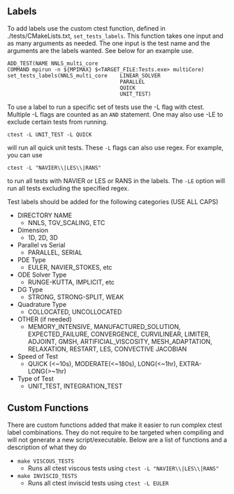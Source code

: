 ## Labels
To add labels use the custom ctest function, defined in ./tests/CMakeLists.txt,  `set_tests_labels`.
This function takes one input and as many arguments as needed.
The one input is the test name and the arguments are the labels wanted. See below for an example use.
~~~
ADD_TEST(NAME NNLS_multi_core
COMMAND mpirun -n ${MPIMAX} $<TARGET_FILE:Tests.exe> multiCore)
set_tests_labels(NNLS_multi_core    LINEAR_SOLVER
                                    PARALLEL
                                    QUICK
                                    UNIT_TEST)
~~~
To use a label to run a specific set of tests use the -L flag with ctest. Multiple -L flags are counted as an
`AND` statement. One may also use -LE to exclude certain tests from running.
~~~
ctest -L UNIT_TEST -L QUICK 
~~~
will run all quick unit tests.
These `-L` flags can also use regex. For example, you can use 
 ~~~
 ctest -L "NAVIER\\|LES\\|RANS" 
 ~~~
to run all tests with NAVIER or LES or RANS in the labels.
The `-LE` option will run all tests excluding the specified regex.


Test labels should be added for the following categories (USE ALL CAPS)
- DIRECTORY NAME
   - NNLS, TGV_SCALING, ETC
- Dimension
   - 1D, 2D, 3D
- Parallel vs Serial
   - PARALLEL, SERIAL
- PDE Type
   - EULER, NAVIER_STOKES, etc
- ODE Solver Type
   - RUNGE-KUTTA, IMPLICIT, etc
- DG Type
   - STRONG, STRONG-SPLIT, WEAK
- Quadrature Type
   - COLLOCATED, UNCOLLOCATED
- OTHER (if needed)
	- MEMORY_INTENSIVE, MANUFACTURED_SOLUTION, EXPECTED_FAILURE, CONVERGENCE, CURVILINEAR, LIMITER,
     ADJOINT, GMSH, ARTIFICIAL_VISCOSITY, MESH_ADAPTATION, RELAXATION, RESTART, LES,
     CONVECTIVE JACOBIAN
- Speed of Test
   - QUICK (<~10s), MODERATE(<~180s), LONG(<~1hr), EXTRA-LONG(>~1hr)
- Type of Test
   - UNIT_TEST, INTEGRATION_TEST

## Custom Functions
There are custom functions added that make it easier to run complex ctest label combinations. They do not require to be
targeted when compiling and will not generate a new script/executable. Below are a list of functions and a description 
of what they do
- `make VISCOUS_TESTS`
  - Runs all ctest viscous tests using `ctest -L "NAVIER\\|LES\\|RANS"` 
- `make INVISCID_TESTS`
  - Runs all ctest inviscid tests using `ctest -L EULER` 